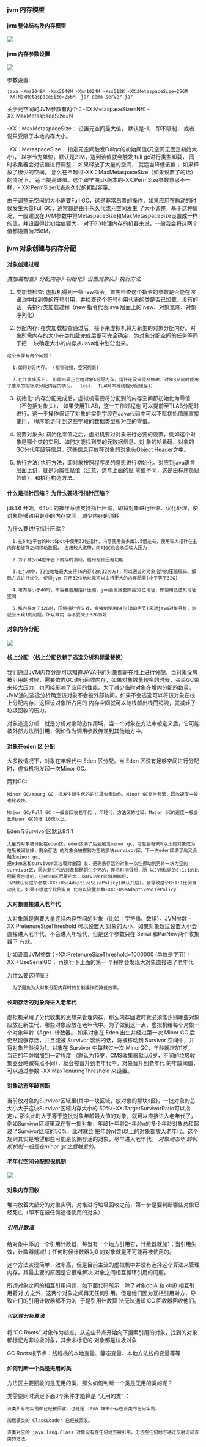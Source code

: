 ### jvm 内存模型 
   
#### jvm 整体结构及内存模型

   ![](jvm.assets/jvm整体内存结构.png)

#### jvm 内存参数设置 

   ![](jvm.assets/jvm内存参数设置.png)
   
   参数设置: 
   
```
java ‐Xms2048M ‐Xmx2048M ‐Xmn1024M ‐Xss512K ‐XX:MetaspaceSize=256M ‐XX:MaxMetaspaceSize=256M ‐jar demo‐server.jar
```   
   
   关于元空间的JVM参数有两个：-XX:MetaspaceSize=N和 -XX:MaxMetaspaceSize=N 
   
   -XX：MaxMetaspaceSize： 设置元空间最大值， 默认是-1， 即不限制， 或者说只受限于本地内存大小。 
   
   -XX：MetaspaceSize： 指定元空间触发Fullgc的初始阈值(元空间无固定初始大小)， 以字节为单位，默认是21M，达到该值就会触发 full gc进行类型卸载， 同时收集器会对该值进行调整：
    如果释放了大量的空间， 就适当降低该值； 如果释放了很少的空间， 那么在不超过-XX：MaxMetaspaceSize（如果设置了的话） 的情况下， 适当提高该值。这个跟早期jdk版本的-XX:PermSize参数意思不一样，- XX:PermSize代表永久代的初始容量。 
    
   由于调整元空间的大小需要Full GC，这是非常昂贵的操作，如果应用在启动的时候发生大量Full GC，通常都是由于永久代或元空间发生 了大小调整，基于这种情况，一般建议在JVM参数中将MetaspaceSize和MaxMetaspaceSize设置成一样的值，并设置得比初始值要大， 对于8G物理内存的机器来说，一般我会将这两个值都设置为256M。
   

###  jvm 对象创建与内存分配 

#### 对象创建过程 

   *类加载检查》分配内存》初始化》设置对象头》执行<init>方法*
   
   1. 类加载检查:  虚拟机得到一条new指令，首先检查这个指令的参数是否能在*常量池*中找到类的符号引用，并检查这个符号引用代表的类是否已加载，没有的话，先执行类加载过程（new 指令代表java 层面上的 new、对象克隆、对象序列化）
   
   2. 分配内存: 在类加载检查通过后，接下来虚拟机将为新生的对象分配内存。对象所需内存的大小在类加载完成后便可完全确定，为对象分配空间的任务等同于把 一块确定大小的内存从Java堆中划分出来。 
     
    这个步骤有两个问题： 
    
      1.如何划分内存。 (指针碰撞、空闲列表)
      
      2.在并发情况下， 可能出现正在给对象A分配内存，指针还没来得及修改，对象B又同时使用了原来的指针来分配内存的情况。 （cas、 TLAB(本地线程分配缓存)）
      
   3. 初始化: 内存分配完成后，虚拟机需要将分配到的内存空间都初始化为零值（不包括对象头）， 如果使用TLAB，这一工作过程也 可以提前至TLAB分配时进行。这一步操作保证了对象的实例字段在Java代码中可以不赋初始值就直接使用，
      程序能访问 到这些字段的数据类型所对应的零值。 
  
   4. 设置对象头: 初始化零值之后，虚拟机要对对象进行必要的设置，例如这个对象是哪个类的实例、如何才能找到类的元数据信息、对 象的哈希码、对象的GC分代年龄等信息。这些信息存放在对象的对象头Object Header之中。
    
   5. 执行<init>方法: 执行<init>方法，即对象按照程序员的意愿进行初始化。对应到java语言层面上讲，就是为属性赋值（注意，这与上面的赋 零值不同，这是由程序员赋的值），和执行构造方法。
  
#### 什么是指针压缩？ 为什么要进行指针压缩？
   
   jdk1.6  开始，64bit  的操作系统支持指针压缩，即将对象进行压缩、优化处理，使对象能够占用更小的内存空间，减少内存的消耗
   
   
   为什么要进行指针压缩？ 
      
      1.在64位平台的HotSpot中使用32位指针，内存使用会多出1.5倍左右，使用较大指针在主内存和缓存之间移动数据， 占用较大宽带，同时GC也会承受较大压力 
      
      2.为了减少64位平台下内存的消耗，启用指针压缩功能 
      
      3.在jvm中，32位地址最大支持4G内存(2的32次方)，可以通过对对象指针的压缩编码、解码方式进行优化，使得jvm 只用32位地址就可以支持更大的内存配置(小于等于32G) 
      
      4.堆内存小于4G时，不需要启用指针压缩，jvm会直接去除高32位地址，即使用低虚拟地址空间 
      
      5.堆内存大于32G时，压缩指针会失效，会强制使用64位(即8字节)来对java对象寻址，这就会出现1的问题，所以堆内 存不要大于32G为好
   
#### 对象内存分配     

   ![](jvm.assets/对象内存分配.png)
   
#### 栈上分配 （栈上分配依赖于逃逸分析和标量替换）
   
   我们通过JVM内存分配可以知道JAVA中的对象都是在堆上进行分配，当对象没有被引用的时候，需要依靠GC进行回收内存，如果对象数量较多的时候，会给GC带来较大压力，也间接影响了应用的性能。为了减少临时对象在堆内分配的数量，
   JVM通过逃逸分析确定该对象不会被外部访问。如果不会逃逸可以将该对象在栈上分配内存，这样该对象所占用的 内存空间就可以随栈帧出栈而销毁，就减轻了垃圾回收的压力。 
   
   对象逃逸分析：就是分析对象动态作用域，当一个对象在方法中被定义后，它可能被外部方法所引用，例如作为调用参数传递到其他地方中。

#### 对象在eden 区 分配
   
   大多数情况下，对象在年轻代中 Eden 区分配。当 Eden 区没有足够空间进行分配时，虚拟机将发起一次Minor GC。 
   
   两种GC: 
   
    Minor GC/Young GC：指发生新生代的的垃圾收集动作，Minor GC非常频繁，回收速度一般也比较快。 
   
    Major GC/Full GC：一般会回收老年代 ，年轻代，方法区的垃圾，Major GC的速度一般会比Minor GC的慢 10倍以上。
     
   Eden与Survivor区默认8:1:1 
    
    大量的对象被分配在eden区，eden区满了后会触发minor gc，可能会有99%以上的对象成为垃圾被回收掉，剩余存活 的对象会被挪到为空的那块survivor区，下一次eden区满了后又会触发minor gc，
    把eden区和survivor区垃圾对象回 收，把剩余存活的对象一次性挪动到另外一块为空的survivor区，因为新生代的对象都是朝生夕死的，存活时间很短，所 以JVM默认的8:1:1的比例是很合适的，让eden区尽量的大，survivor区够用即可，
    JVM默认有这个参数-XX:+UseAdaptiveSizePolicy(默认开启)，会导致这个8:1:1比例自动变化，如果不想这个比例有变 化可以设置参数-XX:-UseAdaptiveSizePolicy

#### 大对象直接进入老年代 

   大对象就是需要大量连续内存空间的对象（比如：字符串、数组）。JVM参数 -XX:PretenureSizeThreshold 可以设置大 对象的大小，如果对象超过设置大小会直接进入老年代，不会进入年轻代，但是这个参数只在 Serial 和ParNew两个收集器下 有效。
   
   比如设置JVM参数：-XX:PretenureSizeThreshold=1000000 (单位是字节) -XX:+UseSerialGC ，再执行下上面的第一 个程序会发现大对象直接进了老年代 
   
   为什么要这样呢？ 
        
      为了避免为大对象分配内存时的复制操作而降低效率。

#### 长期存活的对象将进入老年代
   
   虚拟机采用了分代收集的思想来管理内存，那么内存回收时就必须能识别哪些对象应放在新生代，哪些对象应放在老年代中。为了做到这一点，虚拟机给每个对象一个对象年龄（Age）计数器。 
   如果对象在 Eden 出生并经过第一次 Minor GC 后仍然能够存活，并且能被 Survivor 容纳的话，将被移动到 Survivor 空间中，并将对象年龄设为1。对象在 Survivor 中每熬过一次 MinorGC，年龄就增加1岁，
   当它的年龄增加到一定程度 （默认为15岁，CMS收集器默认6岁，不同的垃圾收集器会略微有点不同），就会被晋升到老年代中。对象晋升到老年代 的年龄阈值，可以通过参数 -XX:MaxTenuringThreshold 来设置。
   
#### 对象动态年龄判断
   
   当前放对象的Survivor区域里(其中一块区域，放对象的那块s区)，一批对象的总大小大于这块Survivor区域内存大小的 50%(-XX:TargetSurvivorRatio可以指定)，那么此时大于等于这批对象年龄最大值的对象，就可以直接进入老年代了，
   例如Survivor区域里现在有一批对象，年龄1+年龄2+年龄n的多个年龄对象总和超过了Survivor区域的50%，此时就会 把年龄n(含)以上的对象都放入老年代。这个规则其实是希望那些可能是长期存活的对象，尽早进入老年代。
   *对象动态年 龄判断机制一般是在minor gc之后触发的。*

#### 老年代空间分配担保机制 

   ![](jvm.assets/空间分配担保机制.png)
   
#### 对象内存回收
   
   堆内放着大部分的对象实例，对堆进行垃圾回收之前，第一步是要判断哪些对象已经死亡（即不在被任何途径使用的对象）
   
##### 引用计数法 
    
   给对象中添加一个引用计数器，每当有一个地方引用它，计数器就加1；当引用失效，计数器就减1；任何时候计数器为0 的对象就是不可能再被使用的。 
    
   这个方法实现简单，效率高，但是目前主流的虚拟机中并没有选择这个算法来管理内存，其最主要的原因是它很难解决 对象之间相互循环引用的问题。 
    
   所谓对象之间的相互引用问题，如下面代码所示：除了对象objA 和 objB 相互引用着对 方之外，这两个对象之间再无任何引用。但是他们因为互相引用对方，导致它们的引用计数器都不为0，于是引用计数算 法无法通知 GC 回收器回收他们。
    
##### 可达性分析算法
   
   将“GC Roots” 对象作为起点，从这些节点开始向下搜索引用的对象，找到的对象都标记为非垃圾对象，其余未标记的 对象都是垃圾对象 
    
   GC Roots根节点：线程栈的本地变量、静态变量、本地方法栈的变量等等
   
#### 如何判断一个类是无用的类
   
   方法区主要回收的是无用的类，那么如何判断一个类是无用的类的呢？ 
   
   类需要同时满足下面3个条件才能算是 “无用的类” ： 
    
    该类所有的实例都已经被回收，也就是 Java 堆中不存在该类的任何实例。
    
    加载该类的 ClassLoader 已经被回收。 
    
    该类对应的 java.lang.Class 对象没有在任何地方被引用，无法在任何地方通过反射访问该类的方法。